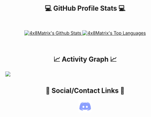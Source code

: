 <h2 align="center"> 💻 GitHub Profile Stats 💻 </h2>
<br/>
<p align="center">
    <a href="">
        <img alt="4x8Matrix's Github Stats" src="https://github-readme-stats.vercel.app/api?username=4x8Matrix&&show_icons=true&title_color=ffffff&icon_color=ffffff&text_color=b3d7f3&bg_color=0d1117&hide_border=true" height="164px"/>
    </a>
    <a href="">
        <img alt="4x8Matrix's Top Languages" src="https://github-readme-stats.vercel.app/api/top-langs/?username=4x8Matrix&langs_count=8&title_color=ffffff&icon_color=ffffff&text_color=b3d7f3&bg_color=0d1117&hide_border=true" height="164px"/>
    </a>
</p>
<br/>
<h2 align="center">📈 Activity Graph 📈</h2>
<a href="">
    <img src="https://activity-graph.herokuapp.com/graph?username=4x8Matrix&theme=react-dark&hide_border=true&area=true&hide_title=true" />
</a>
<br/>
<h2 align="center">👋 Social/Contact Links 👋</h2>
<p align="center">
    <a href="https://discord.com/users/685566749516628033">
        <img src="https://raw.githubusercontent.com/4x8Matrix/4x8Matrix/main/Assets/Discord.png" alt="Discord" width="40" height="40">
    </a>
</p>
